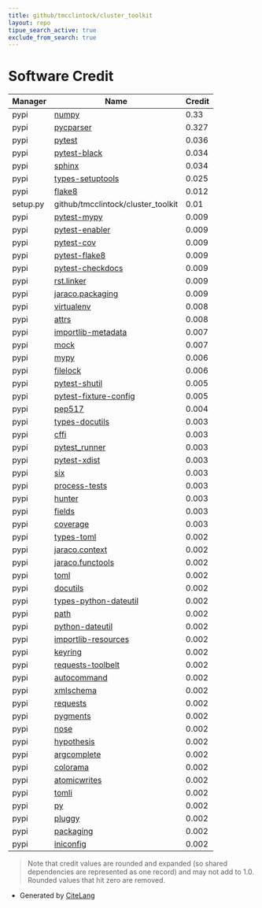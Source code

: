 ```yaml
---
title: github/tmcclintock/cluster_toolkit
layout: repo
tipue_search_active: true
exclude_from_search: true
---
```

# Software Credit

|Manager|Name|Credit|
|-------|----|------|
|pypi|[numpy](https://www.numpy.org)|0.33|
|pypi|[pycparser](https://github.com/eliben/pycparser)|0.327|
|pypi|[pytest](https://docs.pytest.org/en/latest/)|0.036|
|pypi|[pytest-black](https://github.com/shopkeep/pytest-black)|0.034|
|pypi|[sphinx](https://www.sphinx-doc.org/)|0.034|
|pypi|[types-setuptools](https://github.com/python/typeshed)|0.025|
|pypi|[flake8](https://pypi.org/project/flake8)|0.012|
|setup.py|github/tmcclintock/cluster_toolkit|0.01|
|pypi|[pytest-mypy](https://github.com/dbader/pytest-mypy)|0.009|
|pypi|[pytest-enabler](https://github.com/jaraco/pytest-enabler)|0.009|
|pypi|[pytest-cov](https://github.com/pytest-dev/pytest-cov)|0.009|
|pypi|[pytest-flake8](https://github.com/tholo/pytest-flake8)|0.009|
|pypi|[pytest-checkdocs](https://github.com/jaraco/pytest-checkdocs)|0.009|
|pypi|[rst.linker](https://github.com/jaraco/rst.linker)|0.009|
|pypi|[jaraco.packaging](https://github.com/jaraco/jaraco.packaging)|0.009|
|pypi|[virtualenv](https://pypi.org/project/virtualenv)|0.008|
|pypi|[attrs](https://pypi.org/project/attrs)|0.008|
|pypi|[importlib-metadata](https://pypi.org/project/importlib-metadata)|0.007|
|pypi|[mock](https://pypi.org/project/mock)|0.007|
|pypi|[mypy](https://pypi.org/project/mypy)|0.006|
|pypi|[filelock](https://pypi.org/project/filelock)|0.006|
|pypi|[pytest-shutil](https://pypi.org/project/pytest-shutil)|0.005|
|pypi|[pytest-fixture-config](https://pypi.org/project/pytest-fixture-config)|0.005|
|pypi|[pep517](https://pypi.org/project/pep517)|0.004|
|pypi|[types-docutils](https://pypi.org/project/types-docutils)|0.003|
|pypi|[cffi](http://cffi.readthedocs.org)|0.003|
|pypi|[pytest_runner](https://github.com/pytest-dev/pytest-runner/)|0.003|
|pypi|[pytest-xdist](https://pypi.org/project/pytest-xdist)|0.003|
|pypi|[six](https://pypi.org/project/six)|0.003|
|pypi|[process-tests](https://pypi.org/project/process-tests)|0.003|
|pypi|[hunter](https://pypi.org/project/hunter)|0.003|
|pypi|[fields](https://pypi.org/project/fields)|0.003|
|pypi|[coverage](https://pypi.org/project/coverage)|0.003|
|pypi|[types-toml](https://pypi.org/project/types-toml)|0.002|
|pypi|[jaraco.context](https://pypi.org/project/jaraco.context)|0.002|
|pypi|[jaraco.functools](https://pypi.org/project/jaraco.functools)|0.002|
|pypi|[toml](https://pypi.org/project/toml)|0.002|
|pypi|[docutils](https://pypi.org/project/docutils)|0.002|
|pypi|[types-python-dateutil](https://pypi.org/project/types-python-dateutil)|0.002|
|pypi|[path](https://pypi.org/project/path)|0.002|
|pypi|[python-dateutil](https://pypi.org/project/python-dateutil)|0.002|
|pypi|[importlib-resources](https://pypi.org/project/importlib-resources)|0.002|
|pypi|[keyring](https://pypi.org/project/keyring)|0.002|
|pypi|[requests-toolbelt](https://pypi.org/project/requests-toolbelt)|0.002|
|pypi|[autocommand](https://pypi.org/project/autocommand)|0.002|
|pypi|[xmlschema](https://pypi.org/project/xmlschema)|0.002|
|pypi|[requests](https://pypi.org/project/requests)|0.002|
|pypi|[pygments](https://pypi.org/project/pygments)|0.002|
|pypi|[nose](https://pypi.org/project/nose)|0.002|
|pypi|[hypothesis](https://pypi.org/project/hypothesis)|0.002|
|pypi|[argcomplete](https://pypi.org/project/argcomplete)|0.002|
|pypi|[colorama](https://pypi.org/project/colorama)|0.002|
|pypi|[atomicwrites](https://pypi.org/project/atomicwrites)|0.002|
|pypi|[tomli](https://pypi.org/project/tomli)|0.002|
|pypi|[py](https://pypi.org/project/py)|0.002|
|pypi|[pluggy](https://pypi.org/project/pluggy)|0.002|
|pypi|[packaging](https://pypi.org/project/packaging)|0.002|
|pypi|[iniconfig](https://pypi.org/project/iniconfig)|0.002|


> Note that credit values are rounded and expanded (so shared dependencies are represented as one record) and may not add to 1.0. Rounded values that hit zero are removed.


- Generated by [CiteLang](https://github.com/vsoch/citelang)

